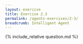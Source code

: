 ```yaml
---
layout: exercise
title: Exercise 2.3
permalink: /agents-exercises/2-3/
breadcrumb: Intelligent Agent
---
```


{% include_relative question.md %}
